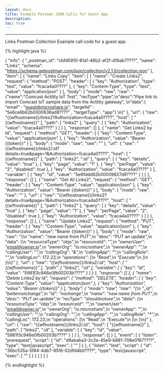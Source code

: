 ```yaml
---
layout: docs
title: Example Postman JSON Calls for Guest App 
description: 
toc: true
---
```


---------------------------------------

Links Postman Collection Example call code for a guest app. 


{% highlight java %}

{
	"info": {
		"_postman_id": "cbfd5910-81a1-46b2-af2f-d16ab7????",
		"name": "Links",
		"schema": "https://schema.getpostman.com/json/collection/v2.1.0/collection.json"
	},
	"item": [
		{
			"name": "Links Copy",
			"item": [
				{
					"name": "Create Links2",
					"request": {
						"method": "POST",
						"header": [
							{
								"key": "Authorization",
								"type": "text",
								"value": "fcaca4a0????"
							},
							{
								"key": "Content-Type",
								"type": "text",
								"value": "application/json"
							}
						],
						"body": {
							"mode": "raw",
							"raw": "{\"name\":\"Comcast Actility IoT Test\", \"recType\":\"pipe\",\n\"desc\":\"Pipe link to import Comcast IoT sample data from the Actility gateway\", \n\"data\":{ \"email\" : \"guest@microshare.io\", \"targetId\" : \"5e6ce6b62b0000636ad8????\" , \"targetType\" : \"app\"} \n}"
						},
						"url": {
							"raw": "{{wfhostname}}/links2?Authorization=fcaca4a0????",
							"host": [
								"{{wfhostname}}"
							],
							"path": [
								"links2"
							],
							"query": [
								{
									"key": "Authorization",
									"value": "fcaca4a0????"
								}
							]
						}
					},
					"response": []
				},
				{
					"name": "Get Links2 by Id",
					"request": {
						"method": "GET",
						"header": [
							{
								"key": "Content-Type",
								"value": "application/json"
							},
							{
								"key": "Authorization",
								"value": "Bearer {{token}}"
							}
						],
						"body": {
							"mode": "raw",
							"raw": ""
						},
						"url": {
							"raw": "{{wfhostname}}/links2/:id?details=true&page=1&Authorization=fcaca4a0????",
							"host": [
								"{{wfhostname}}"
							],
							"path": [
								"links2",
								":id"
							],
							"query": [
								{
									"key": "details",
									"value": "true"
								},
								{
									"key": "page",
									"value": "1"
								},
								{
									"key": "perPage",
									"value": "2",
									"disabled": true
								},
								{
									"key": "Authorization",
									"value": "fcaca4a0????"
								}
							],
							"variable": [
								{
									"key": "id",
									"value": "5e6fddd82b00009827d8????"
								}
							]
						}
					},
					"response": []
				},
				{
					"name": "Get All Links2",
					"request": {
						"method": "GET",
						"header": [
							{
								"key": "Content-Type",
								"value": "application/json"
							},
							{
								"key": "Authorization",
								"value": "Bearer {{token}}"
							}
						],
						"body": {
							"mode": "raw",
							"raw": ""
						},
						"url": {
							"raw": "{{wfhostname}}/links2?details=true&page=1&Authorization=fcaca4a0????",
							"host": [
								"{{wfhostname}}"
							],
							"path": [
								"links2"
							],
							"query": [
								{
									"key": "details",
									"value": "true"
								},
								{
									"key": "page",
									"value": "1"
								},
								{
									"key": "perPage",
									"value": "2",
									"disabled": true
								},
								{
									"key": "Authorization",
									"value": "fcaca4a0????"
								}
							]
						}
					},
					"response": []
				},
				{
					"name": "Update Links2",
					"request": {
						"method": "PUT",
						"header": [
							{
								"key": "Content-Type",
								"value": "application/json"
							},
							{
								"key": "Authorization",
								"value": "Bearer {{token}}"
							}
						],
						"body": {
							"mode": "raw",
							"raw": "{\n  \"name\": \"new name from PUT\",\n  \"desc\": \"PUT an update\",\n  \"data\": {\n    \"resourceType\": \"objs\",\n    \"resourceId\": \"*\",\n    \"ownerUser\": \"email@owner.io\",\n    \"ownerOrg\": \"io.microshare\",\n    \"ownerApp\": \"*\",\n    \"callingUser\": \"*\",\n    \"callingOrg\": \"&\",\n    \"callingApp\": \"*\",\n    \"callingRole\": \"*\",\n    \"callingLoc\": 172.23,\n    \"operations\": [\n      \"Read\",\n      \"Execute\"\n    ]\n  }\n}"
						},
						"url": {
							"raw": "{{wfhostname}}/links2/:id",
							"host": [
								"{{wfhostname}}"
							],
							"path": [
								"links2",
								":id"
							],
							"variable": [
								{
									"key": "id",
									"value": "5981f3c946e0fb00203b????"
								}
							]
						}
					},
					"response": []
				},
				{
					"name": "Delete Links2 by Id",
					"request": {
						"method": "DELETE",
						"header": [
							{
								"key": "Content-Type",
								"value": "application/json"
							},
							{
								"key": "Authorization",
								"value": "Bearer {{token}}"
							}
						],
						"body": {
							"mode": "raw",
							"raw": "{\n  \"_id\": \"betternotchange\",\n  \"id\": \"nochange\",\n  \"name\": \"new name from PUT\",\n  \"desc\": \"PUT an update\",\n  \"recType\": \"shouldnotsee\",\n  \"data\": {\n    \"resourceType\": \"objs\",\n    \"resourceId\": \"*\",\n    \"ownerUser\": \"email@owner.io\",\n    \"ownerOrg\": \"io.microshare\",\n    \"ownerApp\": \"*\",\n    \"callingUser\": \"*\",\n    \"callingOrg\": \"*\",\n    \"callingApp\": \"*\",\n    \"callingRole\": \"*\",\n    \"callingLoc\": 172.23,\n    \"operations\": [\n      \"Read\",\n      \"Execute\"\n    ]\n  }\n}"
						},
						"url": {
							"raw": "{{wfhostname}}/links2/:id",
							"host": [
								"{{wfhostname}}"
							],
							"path": [
								"links2",
								":id"
							],
							"variable": [
								{
									"key": "id",
									"value": "5981f3c946e0fb00203b????"
								}
							]
						}
					},
					"response": []
				}
			],
			"event": [
				{
					"listen": "prerequest",
					"script": {
						"id": "d8ababa3-2c2e-45e9-b881-708e0167????",
						"type": "text/javascript",
						"exec": [
							""
						]
					}
				},
				{
					"listen": "test",
					"script": {
						"id": "36bc535a-5f84-4db7-85f6-02dfd4b0????",
						"type": "text/javascript",
						"exec": [
							""
						]
					}
				}
			]
		}
	]
}

{% endhighlight %}